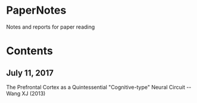 # PaperNotes
Notes and reports for paper reading

# Contents
## July 11, 2017
The Prefrontal Cortex as a Quintessential "Cognitive-type" Neural Circuit -- Wang XJ (2013)
